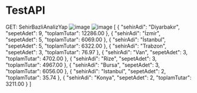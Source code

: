 # TestAPI
GET: SehirBazliAnalizYap
![image](https://user-images.githubusercontent.com/73847397/156242742-12ba4ddc-8d9e-4da8-9a3f-f78089fc5f14.png)
![image](https://user-images.githubusercontent.com/73847397/156244033-61adec0c-90ef-4e56-aa34-05427a5dc674.png)
[
    {
        "sehirAdi": "Diyarbakır",
        "sepetAdet": 9,
        "toplamTutar": 12286.00
    },
    {
        "sehirAdi": "İzmir",
        "sepetAdet": 5,
        "toplamTutar": 6069.00
    },
    {
        "sehirAdi": "İstanbul",
        "sepetAdet": 5,
        "toplamTutar": 6322.00
    },
    {
        "sehirAdi": "Trabzon",
        "sepetAdet": 3,
        "toplamTutar": 76.97
    },
    {
        "sehirAdi": "Van",
        "sepetAdet": 3,
        "toplamTutar": 4702.00
    },
    {
        "sehirAdi": "Rize",
        "sepetAdet": 3,
        "toplamTutar": 4967.00
    },
    {
        "sehirAdi": "Bursa",
        "sepetAdet": 3,
        "toplamTutar": 6056.00
    },
    {
        "sehirAdi": "Istanbul",
        "sepetAdet": 2,
        "toplamTutar": 35.74
    },
    {
        "sehirAdi": "Konya",
        "sepetAdet": 2,
        "toplamTutar": 3211.00
    }
]
